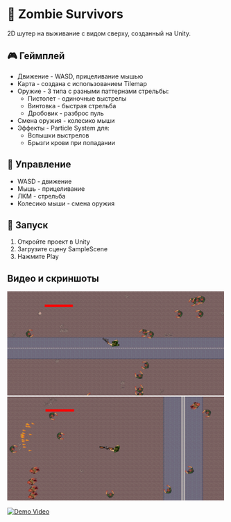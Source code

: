 # 🧟 Zombie Survivors

2D шутер на выживание с видом сверху, созданный на Unity.

## 🎮 Геймплей

- Движение - WASD, прицеливание мышью
- Карта - создана с использованием Tilemap
- Оружие - 3 типа с разными паттернами стрельбы:
  - Пистолет - одиночные выстрелы
  - Винтовка - быстрая стрельба
  - Дробовик - разброс пуль
- Смена оружия - колесико мыши
- Эффекты - Particle System для:
  - Вспышки выстрелов
  - Брызги крови при попадании

## 🎯 Управление

- WASD - движение
- Мышь - прицеливание
- ЛКМ - стрельба
- Колесико мыши - смена оружия

## 🚀 Запуск

1. Откройте проект в Unity
2. Загрузите сцену SampleScene
3. Нажмите Play
## Видео и скриншоты
<img src="Media/Screen1.png" alt="Screen 1" width="500"/>
<img src="Media/Screen2.png" alt="Screen 2" width="500"/>

[![Demo Video](https://img.youtube.com/vi/mewRn8s2pcM/0.jpg)](https://youtu.be/mewRn8s2pcM)

